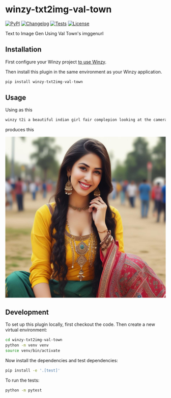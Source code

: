 # winzy-txt2img-val-town

[![PyPI](https://img.shields.io/pypi/v/winzy-txt2img-val-town.svg)](https://pypi.org/project/winzy-txt2img-val-town/)
[![Changelog](https://img.shields.io/github/v/release/sukhbinder/winzy-txt2img-val-town?include_prereleases&label=changelog)](https://github.com/sukhbinder/winzy-txt2img-val-town/releases)
[![Tests](https://github.com/sukhbinder/winzy-txt2img-val-town/workflows/Test/badge.svg)](https://github.com/sukhbinder/winzy-txt2img-val-town/actions?query=workflow%3ATest)
[![License](https://img.shields.io/badge/license-Apache%202.0-blue.svg)](https://github.com/sukhbinder/winzy-txt2img-val-town/blob/main/LICENSE)

Text to Image Gen Using Val Town's imggenurl 

## Installation

First configure your Winzy project [to use Winzy](https://github.com/sukhbinder/winzy).

Then install this plugin in the same environment as your Winzy application.
```bash
pip install winzy-txt2img-val-town
```
## Usage

Using as this 

```bash
winzy t2i a beautiful indian girl fair complepion looking at the camera smiling high definition realistic , stunning -s -hd
```

produces this

![a beautiful girl](image_0a6fa09d.png)

## Development

To set up this plugin locally, first checkout the code. Then create a new virtual environment:
```bash
cd winzy-txt2img-val-town
python -m venv venv
source venv/bin/activate
```
Now install the dependencies and test dependencies:
```bash
pip install -e '.[test]'
```
To run the tests:
```bash
python -m pytest
```

